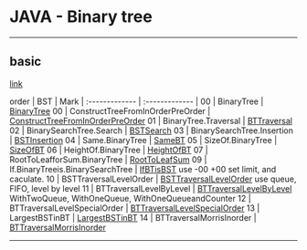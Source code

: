 
# JAVA - Binary tree


---

## basic

[link](https://www.youtube.com/watch?v=ySDDslG8wws&list=PLrmLmBdmIlpv_jNDXtJGYTPNQ2L1gdHxu&index=4)

order | BST | Mark
| :------------- | :------------- |
00 | BinaryTree | [BinaryTree](./BinaryTree.java)
00 | ConstructTreeFromInOrderPreOrder | [ConstructTreeFromInOrderPreOrder](./ConstructTreeFromInOrderPreOrder.java)
01 | BinaryTree.Traversal | [BTTraversal](./BTTraversal.java)
02 | BinarySearchTree.Search | [BSTSearch](./BSTSearch.java)
03 | BinarySearchTree.Insertion | [BSTInsertion](./BSTInsertion.java)
04 | Same.BinaryTree | [SameBT](./SameBT.java)
05 | SizeOf.BinaryTree | [SizeOfBT](./SizeOfBT.java)
06 | HeightOf.BinaryTree | [HeightOfBT](./HeightOfBT.java)
07 | RootToLeafforSum.BinaryTree | [RootToLeafSum](./RootToLeafSum.java)
09 | If.BinaryTreeis.BinarySearchTree | [IfBTisBST](./IfBTisBST.java) use -00 +00 set limit, and caculate.
10 | BSTTraversalLevelOrder | [BSTTraversalLevelOrder](./BSTTraversalLevelOrder.java) use queue, FIFO, level by level
11 | BTTraversalLevelByLevel | [BTTraversalLevelByLevel](./BTTraversalLevelByLevel.java) WithTwoQueue, WithOneQueue, WithOneQueueandCounter
12 | BTTraversalLevelSpecialOrder | [BTTraversalLevelSpecialOrder](./BTTraversalLevelSpecialOrder.java)
13 | LargestBSTinBT | [LargestBSTinBT](./LargestBSTinBT.java)
14 | BTTraversalMorrisInorder | [BTTraversalMorrisInorder](./BTTraversalMorrisInorder.java)



---